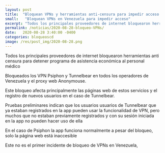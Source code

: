 ```yaml
---
layout: post
title:  "Bloquean VPNs y herramientas anti-censura para impedir acceso a beneficio para el personal médico"
small:   "Bloquean VPNs en Venezuela para impedir acceso"
excerpt: "Todos los principales proveedores de internet bloquearon herramientas anti censura para detener programa de asistencia económica al personal médico"
permalink: /noticias/2020-08-28-bloqueo-VPNs/
date:   2020-08-28 3:40:00 -0400
categories: bloqueoscd
image: /res/post_img/2020-08-28.png
---
```


Todos los principales proveedores de internet bloquearon herramientas anti censura para detener programa de asistencia económica al personal médico

Bloqueados los VPN Psiphon y Tunnelbear en todos los operadores de Venezuela y el proxy web Anonymouse.

Este bloqueo afecta principalmente las páginas web de estos servicios y el registro de nuevos usuarios en el caso de Tunnelbear.

Pruebas preliminares indican que los usuarios usuarios de Tunnelbear que ya estaban registrados en la app pueden usar la funcionalidad de VPN, pero muchos que no estaban previamente registrados y con su sesión iniciada en la app no pueden hacer uso de ella

En el caso de Psiphon la app funciona normalmente a pesar del bloqueo, solo la página web está inaccesible

Este no es el primer incidente de bloqueo de VPNs en Venezuela,
